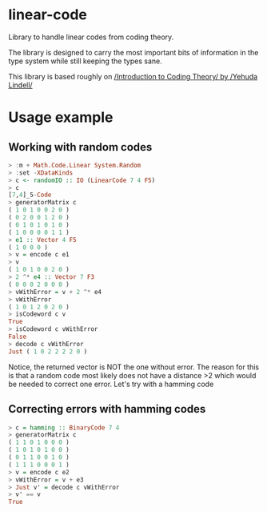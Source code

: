 # linear-code
Library to handle linear codes from coding theory.

The library is designed to carry the most important bits of information in the
type system while still keeping the types sane.

This library is based roughly on [/Introduction to Coding Theory/ by /Yehuda Lindell/](http://u.cs.biu.ac.il/~lindell/89-662/coding_theory-lecture-notes.pdf)

# Usage example
## Working with random codes
```Haskell
> :m + Math.Code.Linear System.Random
> :set -XDataKinds
> c <- randomIO :: IO (LinearCode 7 4 F5)
> c
[7,4]_5-Code
> generatorMatrix c
( 1 0 1 0 0 2 0 )
( 0 2 0 0 1 2 0 )
( 0 1 0 1 0 1 0 )
( 1 0 0 0 0 1 1 )
> e1 :: Vector 4 F5
( 1 0 0 0 )
> v = encode c e1
> v
( 1 0 1 0 0 2 0 )
> 2 ^* e4 :: Vector 7 F3
( 0 0 0 2 0 0 0 )
> vWithError = v + 2 ^* e4
> vWithError
( 1 0 1 2 0 2 0 )
> isCodeword c v
True
> isCodeword c vWithError
False
> decode c vWithError
Just ( 1 0 2 2 2 2 0 )
```
Notice, the returned vector is NOT the one without error. The reason for this
is that a random code most likely does not have a distance >2 which would be
needed to correct one error. Let's try with a hamming code

## Correcting errors with hamming codes
```Haskell
> c = hamming :: BinaryCode 7 4
> generatorMatrix c
( 1 1 0 1 0 0 0 )
( 1 0 1 0 1 0 0 )
( 0 1 1 0 0 1 0 )
( 1 1 1 0 0 0 1 )
> v = encode c e2
> vWithError = v + e3
> Just v' = decode c vWithError
> v' == v
True
```

